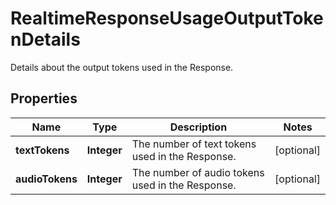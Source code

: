 

# RealtimeResponseUsageOutputTokenDetails

Details about the output tokens used in the Response.

## Properties

| Name | Type | Description | Notes |
|------------ | ------------- | ------------- | -------------|
|**textTokens** | **Integer** | The number of text tokens used in the Response. |  [optional] |
|**audioTokens** | **Integer** | The number of audio tokens used in the Response. |  [optional] |



